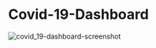 # Covid-19-Dashboard
![covid_19-dashboard-screenshot](https://user-images.githubusercontent.com/68505433/156105718-f319eec8-f259-46c7-9878-696daab4410d.png)
